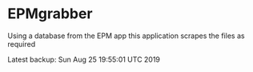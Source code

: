 # EPMgrabber
Using a database from the EPM app this application scrapes the files as required


Latest backup: Sun Aug 25 19:55:01 UTC 2019
